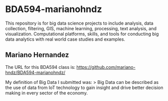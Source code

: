 # BDA594-marianohndz
This repository is for big data science projects to include analysis, data collection, filtering, GIS, machine learning, processing, text analysis, and visualization. Computational platforms, skills, and tools for conducting big data analytics with real world case studies and examples.

## Mariano Hernandez

The URL for this BDA594 class is: https://github.com/mariano-hndz/BDA594-marianohndz/

My definition of Big Data I submitted was:
    > Big Data can be described as the use of data from IoT technology to gain insight and drive better decision making in every sector of the economy.
